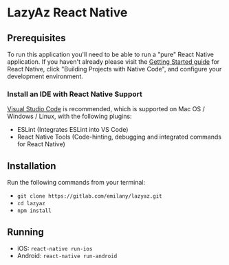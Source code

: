 # LazyAz React Native

## Prerequisites

To run this application you'll need to be able to run a "pure" React Native application. If you haven't already please visit the [Getting Started guide](https://facebook.github.io/react-native/docs/getting-started.html) for React Native, click "Building Projects with Native Code", and configure your development environment.

### Install an IDE with React Native Support

[Visual Studio Code](https://code.visualstudio.com/) is recommended, which is supported on Mac OS / Windows / Linux, with the following plugins:

* ESLint (Integrates ESLint into VS Code)
* React Native Tools (Code-hinting, debugging and integrated commands for React Native)

## Installation

Run the following commands from your terminal:

* `git clone https://gitlab.com/emilany/lazyaz.git`
* `cd lazyaz`
* `npm install`

## Running

* iOS: `react-native run-ios`
* Android: `react-native run-android`
